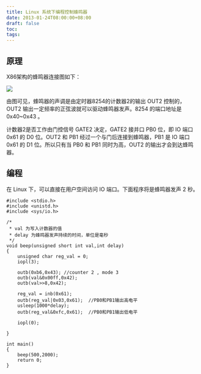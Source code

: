 ```yaml
---
title: Linux 系统下编程控制蜂鸣器
date: 2013-01-24T08:00:00+08:00
draft: false
toc:
tags:
---
```



## 原理

X86架构的蜂鸣器连接图如下：

![](/images/2013-01-24/2013-01-24_1.JPG)

由图可见，蜂鸣器的声调是由定时器8254的计数器2的输出 OUT2 控制的，OUT2 输出一定频率的正弦波就可以驱动蜂鸣器发声。8254 的端口地址是 0x40~0x43 。

<!--more-->

计数器2是否工作由门控信号 GATE2 决定，GATE2 接并口 PB0 位，即 IO 端口 0x61 的 D0 位。OUT2 和 PB1 经过一个与门后连接到蜂鸣器，PB1 是 IO 端口 0x61 的 D1 位。所以只有当 PB0 和 PB1 同时为高，OUT2 的输出才会到达蜂鸣器。

## 编程

在 Linux 下，可以直接在用户空间访问 IO 端口。下面程序将是蜂鸣器发声 2 秒。

	#include <stdio.h>
	#include <unistd.h>
	#include <sys/io.h>
	
	/*
	 * val 为写入计数器的值
	 * delay 为蜂鸣器发声持续的时间，单位是毫秒
	 */
	void beep(unsigned short int val,int delay)
	{
		unsigned char reg_val = 0;
		iopl(3);
	
		outb(0xb6,0x43); //counter 2 , mode 3
		outb(val&0x00ff,0x42);
		outb(val>>8,0x42);
	
		reg_val = inb(0x61);
		outb(reg_val|0x03,0x61);  //PB0和PB1输出高电平
		usleep(1000*delay);
		outb(reg_val&0xfc,0x61);  //PB0和PB1输出低电平
	
		iopl(0);
	
	}
	
	int main()
	{
		beep(500,2000);
		return 0;
	}
